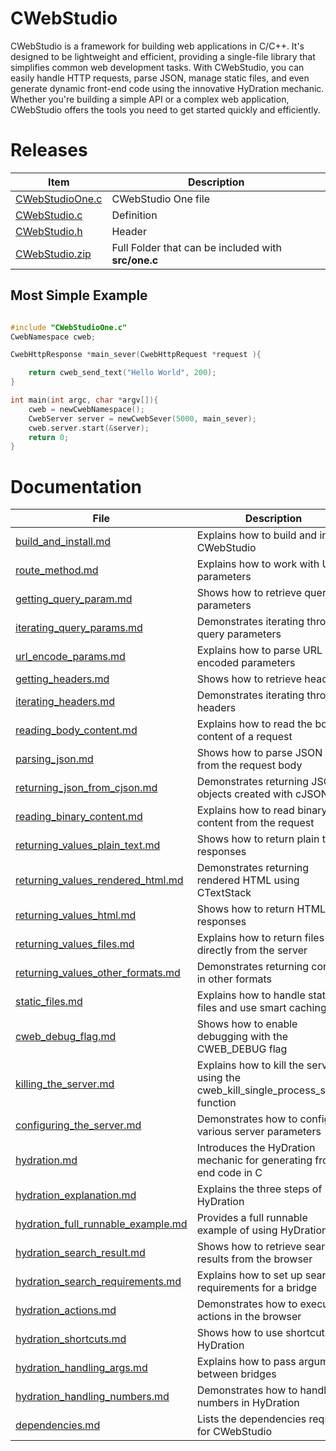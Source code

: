 # CWebStudio

CWebStudio is a  framework for building web applications in C/C++. It's designed to be lightweight and efficient, providing a single-file library that simplifies common web development tasks. With CWebStudio, you can easily handle HTTP requests, parse JSON, manage static files, and even generate dynamic front-end code using the innovative HyDration mechanic. Whether you're building a simple API or a complex web application, CWebStudio offers the tools you need to get started quickly and efficiently.

# Releases

| Item | Description |
|------|-------------|
|[CWebStudioOne.c](https://github.com/OUIsolutions/CWebStudio/releases/download/4.0.0/CWebStudioOne.c)| CWebStudio One file |
|[CWebStudio.c](https://github.com/OUIsolutions/CWebStudio/releases/download/4.0.0/CWebStudio.c)| Definition|
|[CWebStudio.h](https://github.com/OUIsolutions/CWebStudio/releases/download/4.0.0/CWebStudio.h)| Header|
|[CWebStudio.zip](https://github.com/OUIsolutions/CWebStudio/releases/download/4.0.0/CWebStudio.zip)| Full Folder that can be included with **src/one.c**|

## Most Simple Example

~~~c

#include "CWebStudioOne.c"
CwebNamespace cweb;

CwebHttpResponse *main_sever(CwebHttpRequest *request ){

    return cweb_send_text("Hello World", 200);
}

int main(int argc, char *argv[]){
    cweb = newCwebNamespace();
    CwebServer server = newCwebSever(5000, main_sever);
    cweb.server.start(&server);
    return 0;
}
~~~

# Documentation

| File | Description |
|------|-------------|
|[build_and_install.md](docs/build_and_install.md)| Explains how to build and install CWebStudio |
| [route_method.md](docs/route_method.md) | Explains how to work with URL parameters |
| [getting_query_param.md](docs/getting_query_param.md) | Shows how to retrieve query parameters |
| [iterating_query_params.md](docs/iterating_query_params.md) | Demonstrates iterating through query parameters |
| [url_encode_params.md](docs/url_encode_params.md) | Explains how to parse URL encoded parameters |
| [getting_headers.md](docs/getting_headers.md) | Shows how to retrieve headers |
| [iterating_headers.md](docs/iterating_headers.md) | Demonstrates iterating through headers |
| [reading_body_content.md](docs/reading_body_content.md) | Explains how to read the body content of a request |
| [parsing_json.md](docs/parsing_json.md) | Shows how to parse JSON data from the request body |
| [returning_json_from_cjson.md](docs/returning_json_from_cjson.md) | Demonstrates returning JSON objects created with cJSON |
| [reading_binary_content.md](docs/reading_binary_content.md) | Explains how to read binary content from the request |
| [returning_values_plain_text.md](docs/returning_values_plain_text.md) | Shows how to return plain text responses |
| [returning_values_rendered_html.md](docs/returning_values_rendered_html.md) | Demonstrates returning rendered HTML using CTextStack |
| [returning_values_html.md](docs/returning_values_html.md) | Shows how to return HTML responses |
| [returning_values_files.md](docs/returning_values_files.md) | Explains how to return files directly from the server |
| [returning_values_other_formats.md](docs/returning_values_other_formats.md) | Demonstrates returning content in other formats |
| [static_files.md](docs/static_files.md) | Explains how to handle static files and use smart caching |
| [cweb_debug_flag.md](docs/cweb_debug_flag.md) | Shows how to enable debugging with the CWEB_DEBUG flag |
| [killing_the_server.md](docs/killing_the_server.md) | Explains how to kill the server using the cweb_kill_single_process_server function |
| [configuring_the_server.md](docs/configuring_the_server.md) | Demonstrates how to configure various server parameters |
| [hydration.md](docs/hydration.md) | Introduces the HyDration mechanic for generating front-end code in C |
| [hydration_explanation.md](docs/hydration_explanation.md) | Explains the three steps of HyDration |
| [hydration_full_runnable_example.md](docs/hydration_full_runnable_example.md) | Provides a full runnable example of using HyDration |
| [hydration_search_result.md](docs/hydration_search_result.md) | Shows how to retrieve search results from the browser |
| [hydration_search_requirements.md](docs/hydration_search_requirements.md) | Explains how to set up search requirements for a bridge |
| [hydration_actions.md](docs/hydration_actions.md) | Demonstrates how to execute actions in the browser |
| [hydration_shortcuts.md](docs/hydration_shortcuts.md) | Shows how to use shortcuts in HyDration |
| [hydration_handling_args.md](docs/hydration_handling_args.md) | Explains how to pass arguments between bridges |
| [hydration_handling_numbers.md](docs/hydration_handling_numbers.md) | Demonstrates how to handle numbers in HyDration |
|[dependencies.md](docs/dependencies.md)| Lists the dependencies required for CWebStudio |

